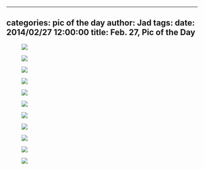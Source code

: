 
---
categories: pic of the day
author: Jad
tags: 
date: 2014/02/27 12:00:00
title: Feb. 27, Pic of the Day 
---

<figure>
<img src="/img/2014/02/27/img_7524_large.jpg" />
<figcaption></figcaption>
</figure>

<figure>
<img src="/img/2014/02/27/img_7528_large.jpg" />
<figcaption></figcaption>
</figure>

<figure>
<img src="/img/2014/02/27/img_7521_large.jpg" />
<figcaption></figcaption>
</figure>

<figure>
<img src="/img/2014/02/27/img_7507_large.jpg" />
<figcaption></figcaption>
</figure>

<figure>
<img src="/img/2014/02/27/img_7509_large.jpg" />
<figcaption></figcaption>
</figure>

<figure>
<img src="/img/2014/02/27/img_7514_large.jpg" />
<figcaption></figcaption>
</figure>

<figure>
<img src="/img/2014/02/27/img_7502_large.jpg" />
<figcaption></figcaption>
</figure>

<figure>
<img src="/img/2014/02/27/img_7517_large.jpg" />
<figcaption></figcaption>
</figure>

<figure>
<img src="/img/2014/02/27/img_7539_large.jpg" />
<figcaption></figcaption>
</figure>

<figure>
<img src="/img/2014/02/27/img_7512_large.jpg" />
<figcaption></figcaption>
</figure>

<figure>
<img src="/img/2014/02/27/img_7534_large.jpg" />
<figcaption></figcaption>
</figure>

